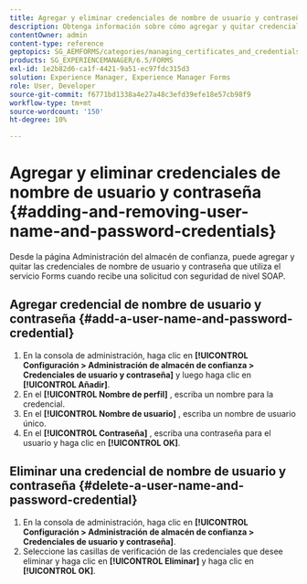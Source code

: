 ```yaml
---
title: Agregar y eliminar credenciales de nombre de usuario y contraseña
description: Obtenga información sobre cómo agregar y quitar credenciales de nombre de usuario y contraseña.
contentOwner: admin
content-type: reference
geptopics: SG_AEMFORMS/categories/managing_certificates_and_credentials
products: SG_EXPERIENCEMANAGER/6.5/FORMS
exl-id: 1e2b82d6-ca1f-4421-9a51-ec97fdc315d3
solution: Experience Manager, Experience Manager Forms
role: User, Developer
source-git-commit: f6771bd1338a4e27a48c3efd39efe18e57cb98f9
workflow-type: tm+mt
source-wordcount: '150'
ht-degree: 10%

---
```


# Agregar y eliminar credenciales de nombre de usuario y contraseña {#adding-and-removing-user-name-and-password-credentials}

Desde la página Administración del almacén de confianza, puede agregar y quitar las credenciales de nombre de usuario y contraseña que utiliza el servicio Forms cuando recibe una solicitud con seguridad de nivel SOAP.

## Agregar credencial de nombre de usuario y contraseña {#add-a-user-name-and-password-credential}

1. En la consola de administración, haga clic en **[!UICONTROL Configuración > Administración de almacén de confianza > Credenciales de usuario y contraseña]** y luego haga clic en **[!UICONTROL Añadir]**.
1. En el **[!UICONTROL Nombre de perfil]** , escriba un nombre para la credencial.
1. En el **[!UICONTROL Nombre de usuario]** , escriba un nombre de usuario único.
1. En el **[!UICONTROL Contraseña]** , escriba una contraseña para el usuario y haga clic en **[!UICONTROL OK]**.

## Eliminar una credencial de nombre de usuario y contraseña {#delete-a-user-name-and-password-credential}

1. En la consola de administración, haga clic en **[!UICONTROL Configuración > Administración de almacén de confianza > Credenciales de usuario y contraseña]**.
1. Seleccione las casillas de verificación de las credenciales que desee eliminar y haga clic en **[!UICONTROL Eliminar]** y haga clic en **[!UICONTROL OK]**.
